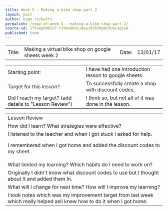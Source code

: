 ```yaml
---
title: Week 5 - Making a bike shop part 2
layout: post
author: hugo.ricketts
permalink: /copy-of-week-5---making-a-bike-shop-part-2/
source-id: 17VnepbH91n7-tJkbnOQnziAayj6Sb3KpmCVUus1q1nA
published: true
---
```

<table>
  <tr>
    <td>Title:  </td>
    <td>Making a virtual bike shop on google sheets week 2</td>
    <td> Date:  </td>
    <td>13/01/17</td>
  </tr>
</table>


<table>
  <tr>
    <td>Starting point:</td>
    <td>I have had one introduction lesson to google sheets.</td>
  </tr>
  <tr>
    <td>Target for this lesson?</td>
    <td>To successfully create a shop with discount codes.</td>
  </tr>
  <tr>
    <td>Did I reach my target? 
(add details to "Lesson Review")</td>
    <td>I think so, but not all of it was done in the lesson.</td>
  </tr>
</table>


<table>
  <tr>
    <td>Lesson Review</td>
  </tr>
  <tr>
    <td>How did I learn? What strategies were effective? </td>
  </tr>
  <tr>
    <td>I listened to the teacher and when I got stuck i asked for help.

I remembered when I got home and added the discount codes to my sheet.</td>
  </tr>
  <tr>
    <td>What limited my learning? Which habits do I need to work on? </td>
  </tr>
  <tr>
    <td>Originally I didn't know what discount codes to use but I thought about It and added them In.
</td>
  </tr>
  <tr>
    <td>What will I change for next time? How will I improve my learning?</td>
  </tr>
  <tr>
    <td>I took notes which was my improvement target from last week which really helped asIi knew how to do it when I got home.</td>
  </tr>
</table>


